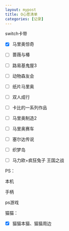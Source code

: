 ```yaml
---
layout: mypost
title: O心愿清单
categories: [记录]
---
```


switch卡带

- [x] 马里奥惊奇
- [ ] 蔷薇与椿
- [ ] 路易基鬼屋3
- [ ] 动物森友会
- [ ] 纸片马里奥
- [ ] 双人成行
- [ ] 卡比的一系列作品
- [ ] 马里奥制造2
- [ ] 马里奥赛车
- [ ] 塞尔达传说
- [ ] 织梦岛
- [ ] 马力欧+疯狂兔子 王国之战



PS：

本机

手柄

ps游戏



猫猫：

- [x] 猫猫本猫、猫猫周边
